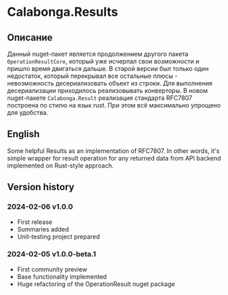 ﻿# Calabonga.Results

## Описание

Данный nuget-пакет является продолжением другого пакета `OperationResultCore`, который уже исчерпал свои возможности и пришло время двигаться дальше. В старой версии был только один недостаток, который перекрывал все остальные плюсы - невозможность десериализовать объект из строки. Для выполнения десериализации приходилось реализовывать конверторы. В новом nuget-пакете `Calabonga.Result` реализация стандарта RFC7807 построена по стилю на язык rust. При этом всё максимально упрощено для удобства.

## English
Some helpful Results as an implementation of RFC7807. In other words, it's simple wrapper for result operation for any returned data from API backend implemented on Rust-style approach.

## Version history

### 2024-02-06 v1.0.0

* First release
* Summaries added
* Unit-testing project prepared

### 2024-02-05 v1.0.0-beta.1

* First community preview
* Base functionality implemented
* Huge refactoring of the OperationResult nuget package